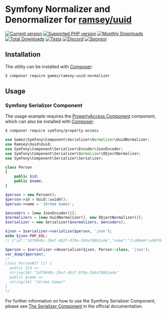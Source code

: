 # Symfony Normalizer and Denormalizer for [ramsey/uuid](https://github.com/ramsey/uuid)

[![Current version](https://img.shields.io/packagist/v/gamez/ramsey-uuid-normalizer.svg?logo=composer)](https://packagist.org/packages/gamez/ramsey-uuid-normalizer)
[![Supported PHP version](https://img.shields.io/static/v1?logo=php&label=PHP&message=%5E8.0&color=777bb4)](https://packagist.org/packages/gamez/ramsey-uuid-normalizer)
[![Monthly Downloads](https://img.shields.io/packagist/dm/gamez/ramsey-uuid-normalizer.svg)](https://packagist.org/packages/gamez/ramsey-uuid-normalizer/stats)
[![Total Downloads](https://img.shields.io/packagist/dt/gamez/ramsey-uuid-normalizer.svg)](https://packagist.org/packages/gamez/ramsey-uuid-normalizer/stats)
[![Tests](https://github.com/jeromegamez/ramsey-uuid-normalizer/workflows/Tests/badge.svg)](https://github.com/gamez/ramsey-uuid-normalizer/actions)
[![Discord](https://img.shields.io/discord/807679292573220925.svg?color=7289da&logo=discord)](https://discord.gg/Yacm7unBsr)
[![Sponsor](https://img.shields.io/static/v1?logo=GitHub&label=Sponsor&message=%E2%9D%A4&color=ff69b4)](https://github.com/sponsors/jeromegamez)

## Installation

The utility can be installed with [Composer]:

```bash
$ composer require gamez/ramsey-uuid-normalizer
```

## Usage

### Symfony Serializer Component

The usage example requires the [PropertyAccess Component] component,
which can also be installed with [Composer]:

```bash
$ composer require symfony/property-access
```

```php
use Gamez\Symfony\Component\Serializer\Normalizer\UuidNormalizer;
use Ramsey\Uuid\Uuid;
use Symfony\Component\Serializer\Encoder\JsonEncoder;
use Symfony\Component\Serializer\Normalizer\ObjectNormalizer;
use Symfony\Component\Serializer\Serializer;

class Person
{
    public $id;
    public $name;
}

$person = new Person();
$person->id = Uuid::uuid4();
$person->name = 'Jérôme Gamez';

$encoders = [new JsonEncoder()];
$normalizers = [new UuidNormalizer(), new ObjectNormalizer()];
$serializer = new Serializer($normalizers, $encoders);

$json = $serializer->serialize($person, 'json');
echo $json.PHP_EOL;
// {"id":"3d79048c-29e7-482f-979a-5b9a708b2ede","name":"J\u00e9r\u00f4me Gamez"}

$person = $serializer->deserialize($json, Person::class, 'json');
var_dump($person);
/*
class Person#27 (2) {
  public $id =>
  string(36) "3d79048c-29e7-482f-979a-5b9a708b2ede"
  public $name =>
  string(14) "Jérôme Gamez"
}
*/
```

For further information on how to use the Symfony Serializer Component,
please see [The Serializer Component] in the official documentation.

[Composer]: https://getcomposer.org
[PropertyAccess Component]: https://github.com/symfony/property-access
[The Serializer Component]: https://symfony.com/doc/current/components/serializer.html 
